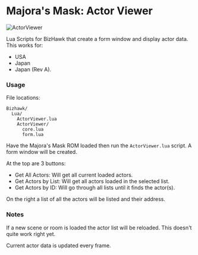 # Majora's Mask: Actor Viewer

![ActorViewer](https://repository-images.githubusercontent.com/224662090/6f7bd180-11c0-11ea-97dd-36c93f061470)

Lua Scripts for BizHawk that create a form window and display actor data.
This works for:
- USA
- Japan
- Japan (Rev A).

### Usage

File locations:
```
Bizhawk/
  Lua/
    ActorViewer.lua
    ActorViewer/
      core.lua
      form.lua
```

Have the Majora's Mask ROM loaded then run the `ActorViewer.lua` script.
A form window will be created.

At the top are 3 buttons:
- Get All Actors: Will get all current loaded actors.
- Get Actors by List: Will get all actors loaded in the selected list.
- Get Actors by ID: Will go through all lists until it finds the actor(s).

On the right a list of all the actors will be listed and their address.

### Notes

If a new scene or room is loaded the actor list will be reloaded.
This doesn't quite work right yet.

Current actor data is updated every frame.
